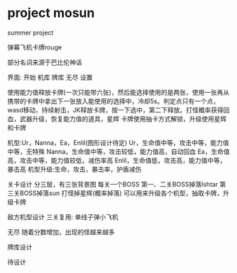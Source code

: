 # project mosun
summer project

弹幕飞机卡牌rouge

部分名词来源于巴比伦神话

界面:
开始
机库
牌库
无尽
设置

使用能力值释放卡牌(一次只能带六张)，然后能选择使用的是两张，使用一张再从携带的卡牌中拿出下一张放入能使用的选择中，冷却5s。判定点只有一个点，wasd移动，持续射击，JK释放卡牌，按一下选中，第二下释放。打怪概率获得回血，武器升级，恢复能力值的道具，星辉
卡牌使用抽卡方式解锁，升级使用星辉和卡牌

机型:Ur，Nanna，Ea，Enlil(图形设计待定)
Ur，生命值中等，攻击中等，能力值中等，无特殊
Nanna，生命值中等，攻击较低，能力值高，自动回血
Ea，生命值高，攻击中等，能力值较低，减伤率高
Enlil，生命值低，攻击高，能力值中等，暴击高
机型升级:生命，攻击，暴击率，护盾减伤

关卡设计
分三层，有三张背景图
每关一个BOSS
第一、二关BOSS掉落Ishtar
第三关BOSS掉落sun
打怪掉星辉(概率掉落)
可以用来升级各个机型，抽取卡牌，升级卡牌

敌方机型设计
三关复用:
单线子弹小飞机

无尽
随着分数增加，出现的怪越来越多

牌库设计

待设计
